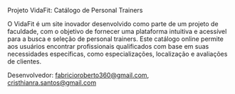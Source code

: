 Projeto VidaFit: Catálogo de Personal Trainers

O VidaFit é um site inovador desenvolvido como parte de um projeto de faculdade, com o objetivo de fornecer uma plataforma intuitiva e acessível para a busca e seleção de personal trainers. Este catálogo online permite aos usuários encontrar profissionais qualificados com base em suas necessidades específicas, como especializações, localização e avaliações de clientes.

Desenvolvedor: fabricioroberto360@gmail.com, cristhianra.santos@gmail.com
